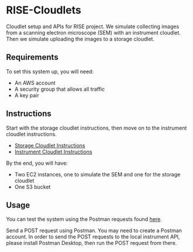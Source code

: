 # RISE-Cloudlets
Cloudlet setup and APIs for RISE project. We simulate collecting images from a scanning electron microscope (SEM) with an instrument cloudlet. Then we simulate uploading the images to a storage cloudlet.

## Requirements
To set this system up, you will need:
- An AWS account
- A security group that allows all traffic
- A key pair

## Instructions
Start with the storage cloudlet instructions, then move on to the instrument cloudlet instructions.

- [Storage Cloudlet Instructions](https://github.com/austinmclain/RISE-Cloudlets/blob/main/storage_cloudlet/README.md)
- [Instrument Cloudlet Instructions](https://github.com/austinmclain/RISE-Cloudlets/blob/main/instrument_cloudlet/README.md)

By the end, you will have:
- Two EC2 instances, one to simulate the SEM and one for the storage cloudlet
- One S3 bucket

## Usage
You can test the system using the Postman requests found [here](https://www.postman.com/amac72/workspace/rise-cloudlets/collection/24318566-e5b1f778-aec0-4718-aad2-08f2412231ab?action=share&creator=24318566).

Send a POST request using Postman. You may need to create a Postman account. In order to send the POST requests to the local instrument API, please install Postman Desktop, then run the POST request from there.
